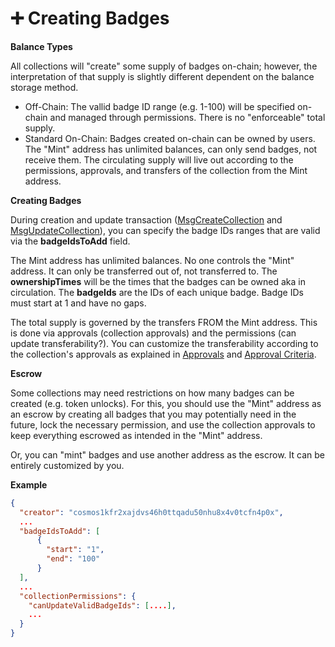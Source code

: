 # ➕ Creating Badges

**Balance Types**

All collections will "create" some supply of badges on-chain; however, the interpretation of that supply is slightly different dependent on the balance storage method.

* Off-Chain: The vallid badge ID range (e.g. 1-100) will be specified on-chain and managed through permissions. There is no "enforceable" total supply.
* Standard On-Chain: Badges created on-chain can be owned by users. The "Mint" address has unlimited balances, can only send badges, not receive them. The circulating supply will live out according to the permissions, approvals, and transfers of the collection from the Mint address.

**Creating Badges**

During creation and update transaction ([MsgCreateCollection](../cosmos-sdk-msgs/msgcreatecollection.md) and [MsgUpdateCollection](../cosmos-sdk-msgs/msgupdatecollection.md)), you can specify the badge IDs ranges that are valid via the **badgeIdsToAdd** field.

The Mint address has unlimited balances. No one controls the "Mint" address. It can only be transferred out of, not transferred to. The **ownershipTimes** will be the times that the badges can be owned aka in circulation. The **badgeIds** are the IDs of each unique badge. Badge IDs must start at 1 and have no gaps.

The total supply is governed by the transfers FROM the Mint address. This is done via approvals (collection approvals) and the permissions (can update transferability?). You can customize the transferability according to the collection's approvals as explained in [Approvals](transferability-approvals.md) and [Approval Criteria](approval-criteria/).

**Escrow**

Some collections may need restrictions on how many badges can be created (e.g. token unlocks). For this, you should use the "Mint" address as an escrow by creating all badges that you may potentially need in the future, lock the necessary permission, and use the collection approvals to keep everything escrowed as intended in the "Mint" address.

Or, you can "mint" badges and use another address as the escrow. It can be entirely customized by you.

**Example**

```json
{
  "creator": "cosmos1kfr2xajdvs46h0ttqadu50nhu8x4v0tcfn4p0x",
  ...
  "badgeIdsToAdd": [
      {
        "start": "1",
        "end": "100"
      }
  ],
  ...
  "collectionPermissions": {
    "canUpdateValidBadgeIds": [....],
    ...
  }
}
```
